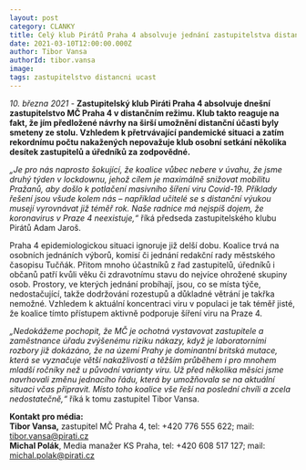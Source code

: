 ```yaml
---
layout: post
category: CLANKY
title: Celý klub Pirátů Praha 4 absolvuje jednání zastupitelstva distančně, vadí mu ohrožení zdraví zastupitelů během vrcholu pandemie
date: 2021-03-10T12:00:00.000Z
author: Tibor Vansa
authorId: tibor.vansa
image: 
tags: zastupitelstvo distancni ucast
---
```


*10. března 2021* - **Zastupitelský klub Piráti Praha 4 absolvuje dnešní zastupitelstvo MČ Praha 4 v distančním režimu. Klub takto reaguje na fakt, že jím předložené návrhy na širší umožnění distanční účasti byly smeteny ze stolu. Vzhledem k přetrvávající pandemické situaci a zatím rekordnímu počtu nakažených nepovažuje klub osobní setkání několika desítek zastupitelů a úředníků za zodpovědné.**

*„Je pro nás naprosto šokující, že koalice vůbec nebere v úvahu, že jsme druhý týden v lockdownu, jehož cílem je maximálně snižovat mobilitu Pražanů, aby došlo k potlačení masivního šíření viru Covid-19. Příklady řešení jsou všude kolem nás – například učitelé se s distanční výukou musejí vyrovnávat již téměř rok. Naše radnice má nejspíš dojem, že koronavirus v Praze 4 neexistuje,“* říká předseda zastupitelského klubu Pirátů Adam Jaroš.

Praha 4 epidemiologickou situaci ignoruje již delší dobu. Koalice trvá na osobních jednáních výborů, komisí či jednání redakční rady městského časopisu Tučňák. Přitom mnoho účastníků z řad zastupitelů, úředníků i občanů patří kvůli věku či zdravotnímu stavu do nejvíce ohrožené skupiny osob. Prostory, ve kterých jednání probíhají, jsou, co se místa týče, nedostačující, takže dodržování rozestupů a důkladné větrání je takřka nemožné. Vzhledem k aktuální koncentraci viru v populaci je tak téměř jisté, že koalice tímto přístupem aktivně podporuje šíření viru na Praze 4.

*„Nedokážeme pochopit, že MČ je ochotná vystavovat zastupitele a zaměstnance úřadu zvýšenému riziku nákazy, když je laboratorními rozbory již dokázáno, že na území Prahy je dominantní britská mutace, která se vyznačuje větší nakažlivostí a těžším průběhem i pro mnohem mladší ročníky než u původní varianty viru. Už před několika měsíci jsme navrhovali změnu jednacího řádu, která by umožňovala se na aktuální situaci včas připravit. Místo toho koalice vše řeší na poslední chvíli a zcela nedostatečně,“* říká k tomu zastupitel Tibor Vansa.

**Kontakt pro média:**<br>
**Tibor Vansa,** zastupitel MČ Praha 4, tel: +420 776 555 622; mail: tibor.vansa@pirati.cz<br>
**Michal Polák**, Media manažer KS Praha, tel: +420 608 517 127; mail: michal.polak@pirati.cz<br>
